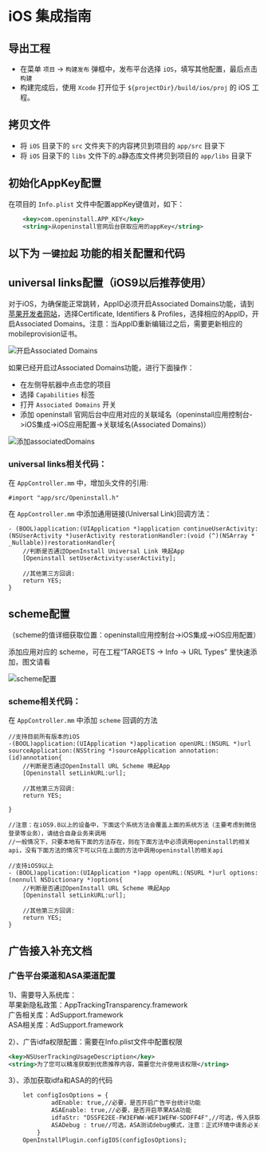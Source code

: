 # iOS 集成指南

## 导出工程
- 在菜单 `项目` -> `构建发布` 弹框中，发布平台选择 `iOS`，填写其他配置，最后点击 `构建`
- 构建完成后，使用 `Xcode` 打开位于 `${projectDir}/build/ios/proj` 的 iOS 工程。

## 拷贝文件
- 将 `iOS` 目录下的 `src` 文件夹下的内容拷贝到项目的 `app/src` 目录下
- 将 `iOS` 目录下的 `libs` 文件下的.a静态库文件拷贝到项目的 `app/libs` 目录下

## 初始化AppKey配置

在项目的 `Info.plist` 文件中配置appKey键值对，如下：

``` xml
  	<key>com.openinstall.APP_KEY</key>
	<string>从openinstall官网后台获取应用的appKey</string>
```


## 以下为 `一键拉起` 功能的相关配置和代码

## universal links配置（iOS9以后推荐使用）

对于iOS，为确保能正常跳转，AppID必须开启Associated Domains功能，请到[苹果开发者网站](https://developer.apple.com)，选择Certificate, Identifiers & Profiles，选择相应的AppID，开启Associated Domains。注意：当AppID重新编辑过之后，需要更新相应的mobileprovision证书。

![开启Associated Domains](https://res.cdn.openinstall.io/doc/ios-ulink-1.png)

如果已经开启过Associated Domains功能，进行下面操作：  

- 在左侧导航器中点击您的项目
- 选择 `Capabilities` 标签
- 打开 `Associated Domains` 开关
- 添加 openinstall 官网后台中应用对应的关联域名（openinstall应用控制台->iOS集成->iOS应用配置->关联域名(Associated Domains)）

![添加associatedDomains](https://res.cdn.openinstall.io/doc/ios-associated-domains.png)

### universal links相关代码：

在 `AppController.mm` 中，增加头文件的引用:

``` objc
#import "app/src/Openinstall.h"
```

在 `AppController.mm` 中添加通用链接(Universal Link)回调方法：

``` objc
- (BOOL)application:(UIApplication *)application continueUserActivity:(NSUserActivity *)userActivity restorationHandler:(void (^)(NSArray * _Nullable))restorationHandler{
    //判断是否通过OpenInstall Universal Link 唤起App
    [Openinstall setUserActivity:userActivity];

    //其他第三方回调:
    return YES;
}
```

## scheme配置

（scheme的值详细获取位置：openinstall应用控制台->iOS集成->iOS应用配置）

添加应用对应的 scheme，可在工程“TARGETS -> Info -> URL Types” 里快速添加，图文请看

![scheme配置](https://res.cdn.openinstall.io/doc/ios-scheme.png)

### scheme相关代码：

在 `AppController.mm` 中添加 `scheme` 回调的方法

``` objc
//支持目前所有版本的iOS
-(BOOL)application:(UIApplication *)application openURL:(NSURL *)url sourceApplication:(NSString *)sourceApplication annotation:(id)annotation{
    //判断是否通过OpenInstall URL Scheme 唤起App
    [Openinstall setLinkURL:url];

    //其他第三方回调:
    return YES;
    
}

//注意：在iOS9.0以上的设备中，下面这个系统方法会覆盖上面的系统方法（主要考虑到微信登录等业务），请结合自身业务来调用
//一般情况下，只要本地有下面的方法存在，则在下面方法中必须调用openinstall的相关api，没有下面方法的情况下可以只在上面的方法中调用openinstall的相关api

//支持iOS9以上
- (BOOL)application:(UIApplication *)app openURL:(NSURL *)url options:(nonnull NSDictionary *)options{
    //判断是否通过OpenInstall URL Scheme 唤起App
    [Openinstall setLinkURL:url];
    
    //其他第三方回调:
    return YES;
}
```

## 广告接入补充文档

### 广告平台渠道和ASA渠道配置

1)、需要导入系统库：  
苹果新隐私政策：AppTrackingTransparency.framework  
广告相关库：AdSupport.framework  
ASA相关库：AdSupport.framework

2）、广告idfa权限配置：需要在Info.plist文件中配置权限  
``` xml
<key>NSUserTrackingUsageDescription</key>
<string>为了您可以精准获取到优质推荐内容，需要您允许使用该权限</string>
```

3）、添加获取idfa和ASA的的代码
``` xml
    let configIosOptions = {
            adEnable: true,//必要，是否开启广告平台统计功能
            ASAEnable: true,//必要，是否开启苹果ASA功能
            idfaStr: "DSSFE2EE-FW3EFWW-WEF1WEFW-SDDFF4F",//可选，传入获取的idfa字符串一般格式为xxxx-xxxx-xxxx-xxxx
            ASADebug : true//可选，ASA测试debug模式，注意：正式环境中请务必关闭
        }
    OpenInstallPlugin.configIOS(configIosOptions);
```
